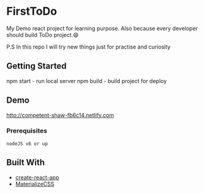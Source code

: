 # FirstToDo

My Demo react project for learning purpose. Also because every developer should build ToDo project.😄

P.S In this repo I will try new things just for practise and curiosity

## Getting Started

npm start - run local server
npm build - build project for deploy

## Demo

http://competent-shaw-fb6c14.netlify.com

### Prerequisites

```
nodeJS v6 or up
```

## Built With

* [create-react-app](https://github.com/facebook/create-react-app)
* [MaterializeCSS](http://materializecss.com/)
